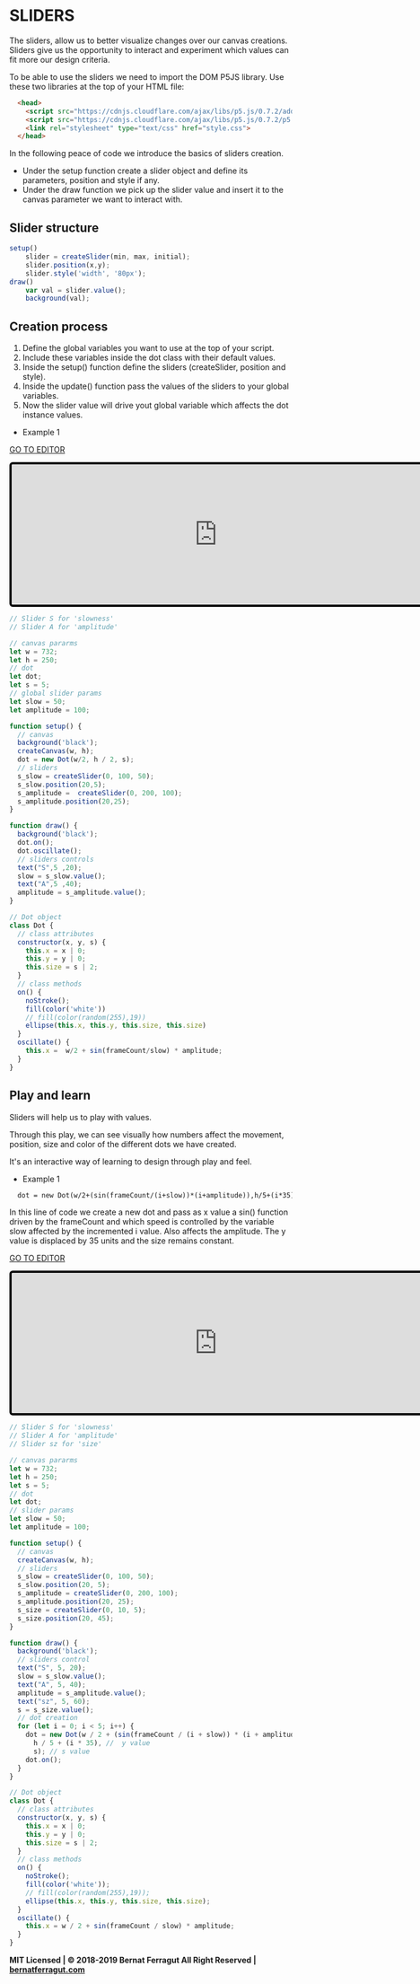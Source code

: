 # SLIDERS

The sliders, allow us to better visualize changes over our canvas creations. Sliders give us the opportunity to interact and experiment which values can fit more our design criteria.

To be able to use the sliders we need to import the DOM P5JS library. 
Use these two libraries at the top of your HTML file:

```html
  <head>
  	<script src="https://cdnjs.cloudflare.com/ajax/libs/p5.js/0.7.2/addons/p5.dom.js"></script>
    <script src="https://cdnjs.cloudflare.com/ajax/libs/p5.js/0.7.2/p5.js"></script>
    <link rel="stylesheet" type="text/css" href="style.css">
  </head>
```
In the following peace of code we introduce the basics of sliders creation.
* Under the setup function create a slider object and define its parameters, position and style if any.
* Under the draw function we pick up the slider value and insert it to the canvas parameter we want to interact with.

## Slider structure
```javascript
setup()
    slider = createSlider(min, max, initial);
    slider.position(x,y);
    slider.style('width', '80px');
draw()
    var val = slider.value();
    background(val);
```

## Creation process
1. Define the global variables you want to use at the top of your script.
2. Include these variables inside the dot class with their default values.
3. Inside the setup() function define the sliders (createSlider, position and style).
4. Inside the update() function pass the values of the sliders to your global variables.
5. Now the slider value will drive yout global variable which affects the dot instance values.

* Example 1

[GO TO EDITOR](https://editor.p5js.org/bernatferragut/sketches/H1NNBMZFX)

<iframe 
frameborder="0" 
border="0" 
cellspacing="0"
style="
width: 732px; 
height: 250px; 
border: 4px solid #000000;
border-radius: 6px;
overflow: hidden;
position: relative;"
scrolling="no"
src="https://editor.p5js.org/embed/H1NNBMZFX"></iframe>

```javascript
// Slider S for 'slowness'
// Slider A for 'amplitude'

// canvas pararms
let w = 732;
let h = 250;
// dot
let dot;
let s = 5;
// global slider params
let slow = 50;
let amplitude = 100;

function setup() {
  // canvas
  background('black');
  createCanvas(w, h);
  dot = new Dot(w/2, h / 2, s);
  // sliders
  s_slow = createSlider(0, 100, 50);
  s_slow.position(20,5);
  s_amplitude =  createSlider(0, 200, 100);
  s_amplitude.position(20,25);
}

function draw() {
  background('black');
  dot.on();
  dot.oscillate();
  // sliders controls
  text("S",5 ,20);
  slow = s_slow.value();
  text("A",5 ,40);
  amplitude = s_amplitude.value();
}

// Dot object
class Dot {
  // class attributes
  constructor(x, y, s) {
    this.x = x | 0;
    this.y = y | 0;
    this.size = s | 2;
  }
  // class methods
  on() {
    noStroke();
    fill(color('white'))
    // fill(color(random(255),19))
    ellipse(this.x, this.y, this.size, this.size)
  }
  oscillate() {
    this.x =  w/2 + sin(frameCount/slow) * amplitude;
  }
}
```
## Play and learn
Sliders will help us to play with values. 

Through this play, we can see visually how numbers affect the movement, position, size and color of the different dots we have created. 

It's an interactive way of learning to design through play and feel.

* Example 1

```diff
  dot = new Dot(w/2+(sin(frameCount/(i+slow))*(i+amplitude)),h/5+(i*35),s);
```
In this line of code we create a new dot and pass as x value a sin() function driven by the frameCount and which speed is controlled by the variable slow affected by the incremented i value. Also affects the amplitude.
The y value is displaced by 35 units and the size remains constant.

[GO TO EDITOR](https://editor.p5js.org/bernatferragut/sketches/BJ2uv8SFX)

<iframe
frameborder="0"
border="0" 
cellspacing="0"
style="
width: 732px; 
height: 250px; 
border: 4px solid #000000;
border-radius: 6px;
overflow: hidden;
position: relative;"
scrolling="no"
src="https://editor.p5js.org/embed/BJ2uv8SFX"></iframe>


```javascript
// Slider S for 'slowness'
// Slider A for 'amplitude'
// Slider sz for 'size'

// canvas pararms
let w = 732;
let h = 250;
let s = 5;
// dot
let dot;
// slider params
let slow = 50;
let amplitude = 100;

function setup() {
  // canvas
  createCanvas(w, h);
  // sliders
  s_slow = createSlider(0, 100, 50);
  s_slow.position(20, 5);
  s_amplitude = createSlider(0, 200, 100);
  s_amplitude.position(20, 25);
  s_size = createSlider(0, 10, 5);
  s_size.position(20, 45);
}

function draw() {
  background('black');
  // sliders control
  text("S", 5, 20);
  slow = s_slow.value();
  text("A", 5, 40);
  amplitude = s_amplitude.value();
  text("sz", 5, 60);
  s = s_size.value();
  // dot creation
  for (let i = 0; i < 5; i++) {
    dot = new Dot(w / 2 + (sin(frameCount / (i + slow)) * (i + amplitude)), // x value
      h / 5 + (i * 35), //  y value
      s); // s value
    dot.on();
  }
}

// Dot object
class Dot {
  // class attributes
  constructor(x, y, s) {
    this.x = x | 0;
    this.y = y | 0;
    this.size = s | 2;
  }
  // class methods
  on() {
    noStroke();
    fill(color('white'));
    // fill(color(random(255),19));
    ellipse(this.x, this.y, this.size, this.size);
  }
  oscillate() {
    this.x = w / 2 + sin(frameCount / slow) * amplitude;
  }
}
```
**MIT Licensed | © 2018-2019 Bernat Ferragut All Right Reserved | [bernatferragut.com](http://bernatferragut.com/)**







